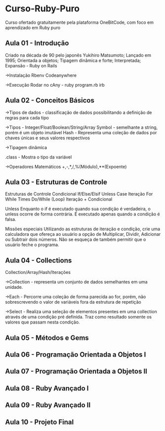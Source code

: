 # Curso-Ruby-Puro
Curso ofertado gratuitamente pela plataforma OneBitCode, com foco em aprendizado em Ruby puro

## Aula 01 - Introdução

Criado na década de 90 pelo japonês Yukihiro Matsumoto;
Lançado em 1995;
Orientada a objetos;
Tipagem dinâmica e forte;
Interpretada;
Expansão - Ruby on Rails

->Instalação
Rbenv
Codeanywhere

->Execução
Rodar no cAny - ruby program.rb
irb

## Aula 02 - Conceitos Básicos

->Tipos de dados - classificação de dados possibilitando a definição de 
regras para cada tipo

->Tipos - Integer/Float/Boolean/String/Array
Symbol - semelhante a string, porém é um objeto imutável
Hash - Representa uma coleção de dados por chaves únicas e 
seus valores respectivos

->Tipagem dinâmica

.class - Mostra o tipo da variável

->Operadores Matemáticos
+,-,*,/,%(Módulo),**(Expoente)

## Aula 03 - Estruturas de Controle

Estruturas de Controle
Condicional
If/Else/Elsif
Unless
Case
Iteração
For
While
Times
Do/While (Loop)
Iteração + Condicional

Unless
Enquanto o if é executado quando sua condição é verdadeira, o unless ocorre de forma contrária. É executado apenas quando a condição é falsa.

Missões especiais
Utilizando as estruturas de iteração e condição, crie uma calculadora que ofereça ao usuário a opção de Multiplicar, Dividir, Adicionar ou Subtrair dois números. Não se esqueça de também permitir que o usuário feche o programa.

## Aula 04 - Collections

Collection/Array/Hash/Iterações

->Collection - representa um conjunto de dados semelhantes em uma unidade.

->Each - Percorre uma coleção de forma parecida ao for, porém, não sobrescrevendo o valor de variáveis 
fora da estrutura de repetição

->Select - Realiza uma seleção de elementos presentes em uma collection 
através de uma condição pré definida. Traz como resultado somente os 
valores que passam nesta condição.

## Aula 05 - Métodos e Gems

## Aula 06 - Programação Orientada a Objetos I

## Aula 07 - Programação Orientada a Objetos II

## Aula 08 - Ruby Avançado I

## Aula 09 - Ruby Avançado II

## Aula 10 - Projeto Final
